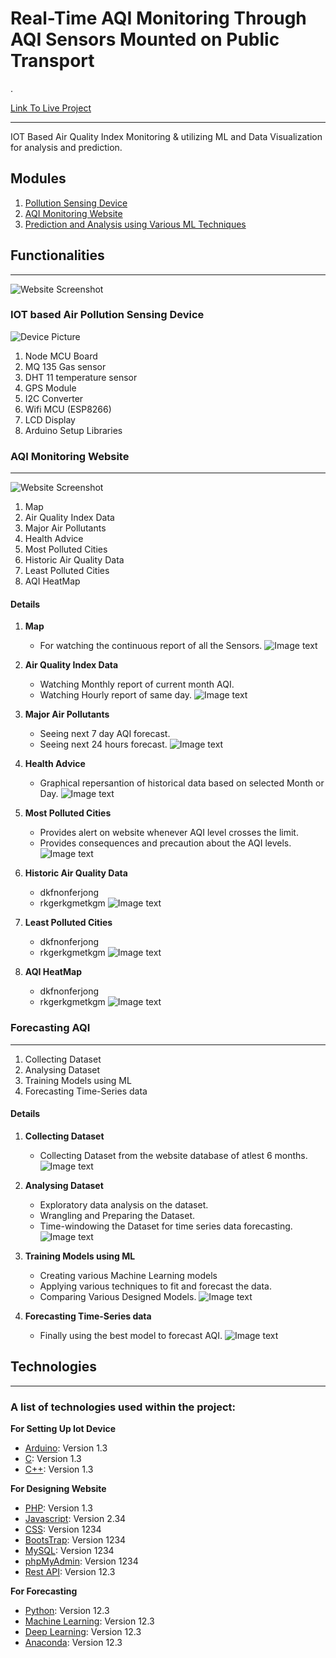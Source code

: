 # Real-Time AQI Monitoring Through AQI Sensors Mounted on Public Transport
.


[Link To Live Project](https://udyaansaathi.onrender.com/)
***
IOT Based Air Quality Index Monitoring &amp; utilizing ML and Data Visualization for analysis and prediction.
## Modules
1. [Pollution Sensing Device](#IoT)
2. [AQI Monitoring Website](#website)
3. [Prediction and Analysis using Various ML Techniques](#ml)

## Functionalities
***
![Website Screenshot](Website.png)

<a name="IoT"></a>
### IOT based Air Pollution Sensing Device
![Device Picture](Screenshots/IoT-Device/device1.jpg)

1. Node MCU Board
2. MQ 135 Gas sensor
3. DHT 11 temperature sensor
4. GPS Module
5. I2C Converter
6. Wifi MCU (ESP8266)
7. LCD Display
8. Arduino Setup Libraries

 
<a name="website"></a>
### AQI Monitoring Website
***
![Website Screenshot](Website.png)
1. Map
2. Air Quality Index Data
3. Major Air Pollutants
4. Health Advice
5. Most Polluted Cities
6. Historic Air Quality Data
7. Least Polluted Cities
8. AQI HeatMap

#### Details
1. **Map** 
    * For watching the continuous report of all the Sensors. 
      ![Image text](Map.png)
2. **Air Quality Index Data** 
    * Watching Monthly report of current month AQI.
    * Watching Hourly report of same day.
      ![Image text](AQI_Data.png)
3. **Major Air Pollutants** 
    * Seeing next 7 day AQI forecast.
    * Seeing next 24 hours forecast.
      ![Image text](Major_Air_Pollutants.jpg)
   
4. **Health Advice** 
    * Graphical repersantion of historical data based on selected Month or Day. 
      ![Image text](Health_Advice.jpg)
5. **Most Polluted Cities**
    * Provides alert on website whenever AQI level crosses the limit.
    * Provides consequences and precaution about the AQI levels.
      ![Image text](Most_Polluted_Cities.jpg)
6. **Historic Air Quality Data**
    * dkfnonferjong
    * rkgerkgmetkgm
      ![Image text](Historic_AQI.jpg)
7. **Least Polluted Cities**
    * dkfnonferjong
    * rkgerkgmetkgm
      ![Image text](Least_polluted.jpg)
8. **AQI HeatMap**
    * dkfnonferjong
    * rkgerkgmetkgm
      ![Image text](AQI_Heatmap.jpg)
 
<a name="ml"></a>
### Forecasting AQI
***
1. Collecting Dataset
2. Analysing Dataset
3. Training Models using ML
4. Forecasting Time-Series data


#### Details
1. **Collecting Dataset** 
    * Collecting Dataset from the website database of atlest 6 months. 
      ![Image text](Screenshots/Forecasting/dataset.jpg)
      
2. **Analysing Dataset** 
    * Exploratory data analysis on the dataset.
    * Wrangling and Preparing the Dataset.
    * Time-windowing the Dataset for time series data forecasting. 
      ![Image text](Screenshots/Forecasting/analyseDataset.jpg)
      
3. **Training Models using ML** 
    * Creating various Machine Learning models 
    * Applying various techniques to fit and forecast the data.
    * Comparing Various Designed Models. 
      ![Image text](Screenshots/Forecasting/trainingModel.jpg)
      
4. **Forecasting Time-Series data**
    * Finally using the best model to forecast AQI. 
      ![Image text](Screenshots/Forecasting/forecastAqi.jpg)

## Technologies
***
### A list of technologies used within the project:
**For Setting Up Iot Device**
* [Arduino](https://example.com): Version 1.3 
* [C](https://example.com): Version 1.3 
* [C++](https://example.com): Version 1.3 



**For Designing Website**
* [PHP](https://example.com): Version 1.3 
* [Javascript](https://example.com): Version 2.34
* [CSS](https://example.com): Version 1234
* [BootsTrap](https://example.com): Version 1234
* [MySQL](https://example.com): Version 1234
* [phpMyAdmin](https://example.com): Version 1234
* [Rest API](https://example.com): Version 12.3 


**For Forecasting**
* [Python](https://example.com): Version 12.3 
* [Machine Learning](https://example.com): Version 12.3 
* [Deep Learning](https://example.com): Version 12.3 
* [Anaconda](https://example.com): Version 12.3 
